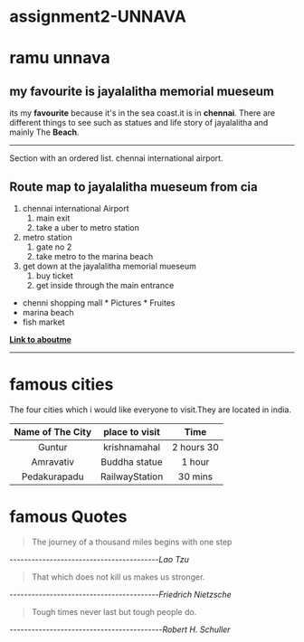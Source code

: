 # assignment2-UNNAVA
# ramu unnava
## my favourite is jayalalitha memorial mueseum
its my **favourite** because it's in the sea coast.it is in **chennai**. There are different things to see such as statues and life story of jayalalitha and mainly The **Beach**.
***
Section with an ordered list.
chennai international airport. 
## Route map to jayalalitha mueseum from cia
1. chennai international Airport
      1. main exit
      2. take a uber to metro station
2. metro station
      1. gate no 2
      2. take metro to the marina beach
3. get down at the jayalalitha memorial mueseum
      1. buy ticket
      2. get inside through the main entrance
* chenni shopping mall
      * Pictures
      * Fruites
* marina beach
* fish market

**[Link to aboutme](AboutMe.md)**

***
# famous cities

The four cities which i would like everyone to visit.They are located in india.

| Name of The City | place to visit | Time|
|:--------------:  | :-------------:|:---:|
| Guntur           | krishnamahal   |2 hours 30|
| Amravativ        | Buddha statue  |1 hour|
| Pedakurapadu     | RailwayStation |30 mins|



# famous Quotes

>The journey of a thousand miles begins with one step

-----------------------------------------<cite>*Lao Tzu*</cite>

>That which does not kill us makes us stronger.

-----------------------------------------<cite>*Friedrich Nietzsche*</cite>

>Tough times never last but tough people do.

------------------------------------------<cite>*Robert H. Schuller*</cite>